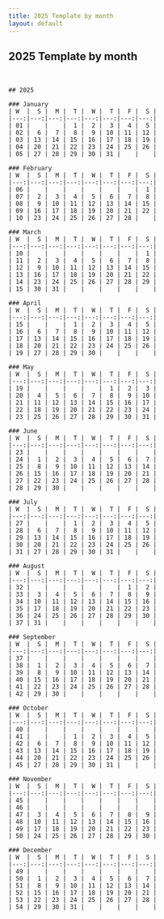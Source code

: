 ```yaml
---
title: 2025 Template by month
layout: default
---
```


## 2025 Template by month

<pre>
  <code>

## 2025

### January
| W  |  S |  M |  T |  W |  T |  F |  S |
|---:|---:|---:|---:|---:|---:|---:|---:|
| 01 |    |    |  1 |  2 |  3 |  4 |  5 |
| 02 |  6 |  7 |  8 |  9 | 10 | 11 | 12 |
| 03 | 13 | 14 | 15 | 16 | 17 | 18 | 19 |
| 04 | 20 | 21 | 22 | 23 | 24 | 25 | 26 |
| 05 | 27 | 28 | 29 | 30 | 31 |    |    |

### February
| W  |  S |  M |  T |  W |  T |  F |  S |
|---:|---:|---:|---:|---:|---:|---:|---:|
| 06 |    |    |    |    |    |    |  1 |
| 07 |  2 |  3 |  4 |  5 |  6 |  7 |  8 |
| 08 |  9 | 10 | 11 | 12 | 13 | 14 | 15 |
| 09 | 16 | 17 | 18 | 19 | 20 | 21 | 22 |
| 10 | 23 | 24 | 25 | 26 | 27 | 28 |    |

### March
| W  |  S |  M |  T |  W |  T |  F |  S |
|---:|---:|---:|---:|---:|---:|---:|---:|
| 10 |    |    |    |    |    |    |  1 |
| 11 |  2 |  3 |  4 |  5 |  6 |  7 |  8 |
| 12 |  9 | 10 | 11 | 12 | 13 | 14 | 15 |
| 13 | 16 | 17 | 18 | 19 | 20 | 21 | 22 |
| 14 | 23 | 24 | 25 | 26 | 27 | 28 | 29 |
| 15 | 30 | 31 |    |    |    |    |    |

### April
| W  |  S |  M |  T |  W |  T |  F |  S |
|---:|---:|---:|---:|---:|---:|---:|---:|
| 15 |    |    |  1 |  2 |  3 |  4 |  5 |
| 16 |  6 |  7 |  8 |  9 | 10 | 11 | 12 |
| 17 | 13 | 14 | 15 | 16 | 17 | 18 | 19 |
| 18 | 20 | 21 | 22 | 23 | 24 | 25 | 26 |
| 19 | 27 | 28 | 29 | 30 |    |    |    |

### May
| W  |  S |  M |  T |  W |  T |  F |  S |
|---:|---:|---:|---:|---:|---:|---:|---:|
| 19 |    |    |    |    |  1 |  2 |  3 |
| 20 |  4 |  5 |  6 |  7 |  8 |  9 | 10 |
| 21 | 11 | 12 | 13 | 14 | 15 | 16 | 17 |
| 22 | 18 | 19 | 20 | 21 | 22 | 23 | 24 |
| 23 | 25 | 26 | 27 | 28 | 29 | 30 | 31 |

### June
| W  |  S |  M |  T |  W |  T |  F |  S |
|---:|---:|---:|---:|---:|---:|---:|---:|
| 23 |    |    |    |    |    |    |    |
| 24 |  1 |  2 |  3 |  4 |  5 |  6 |  7 |
| 25 |  8 |  9 | 10 | 11 | 12 | 13 | 14 |
| 26 | 15 | 16 | 17 | 18 | 19 | 20 | 21 |
| 27 | 22 | 23 | 24 | 25 | 26 | 27 | 28 |
| 28 | 29 | 30 |    |    |    |    |    |

### July
| W  |  S |  M |  T |  W |  T |  F |  S |
|---:|---:|---:|---:|---:|---:|---:|---:|
| 27 |    |    |  1 |  2 |  3 |  4 |  5 |
| 28 |  6 |  7 |  8 |  9 | 10 | 11 | 12 |
| 29 | 13 | 14 | 15 | 16 | 17 | 18 | 19 |
| 30 | 20 | 21 | 22 | 23 | 24 | 25 | 26 |
| 31 | 27 | 28 | 29 | 30 | 31 |    |    |

### August
| W  |  S |  M |  T |  W |  T |  F |  S |
|---:|---:|---:|---:|---:|---:|---:|---:|
| 32 |    |    |    |    |    |  1 |  2 |
| 33 |  3 |  4 |  5 |  6 |  7 |  8 |  9 |
| 34 | 10 | 11 | 12 | 13 | 14 | 15 | 16 |
| 35 | 17 | 18 | 19 | 20 | 21 | 22 | 23 |
| 36 | 24 | 25 | 26 | 27 | 28 | 29 | 30 |
| 37 | 31 |    |    |    |    |    |    |

### September
| W  |  S |  M |  T |  W |  T |  F |  S |
|---:|---:|---:|---:|---:|---:|---:|---:|
| 37 |    |    |    |    |    |    |    |
| 38 |  1 |  2 |  3 |  4 |  5 |  6 |  7 |
| 39 |  8 |  9 | 10 | 11 | 12 | 13 | 14 |
| 40 | 15 | 16 | 17 | 18 | 19 | 20 | 21 |
| 41 | 22 | 23 | 24 | 25 | 26 | 27 | 28 |
| 42 | 29 | 30 |    |    |    |    |    |

### October
| W  |  S |  M |  T |  W |  T |  F |  S |
|---:|---:|---:|---:|---:|---:|---:|---:|
| 40 |    |    |    |    |    |    |    |
| 41 |    |    |  1 |  2 |  3 |  4 |  5 |
| 42 |  6 |  7 |  8 |  9 | 10 | 11 | 12 |
| 43 | 13 | 14 | 15 | 16 | 17 | 18 | 19 |
| 44 | 20 | 21 | 22 | 23 | 24 | 25 | 26 |
| 45 | 27 | 28 | 29 | 30 | 31 |    |    |

### November
| W  |  S |  M |  T |  W |  T |  F |  S |
|---:|---:|---:|---:|---:|---:|---:|---:|
| 45 |    |    |    |    |    |    |    |
| 46 |    |    |    |    |    |    |    |
| 47 |  3 |  4 |  5 |  6 |  7 |  8 |  9 |
| 48 | 10 | 11 | 12 | 13 | 14 | 15 | 16 |
| 49 | 17 | 18 | 19 | 20 | 21 | 22 | 23 |
| 50 | 24 | 25 | 26 | 27 | 28 | 29 | 30 |

### December
| W  |  S |  M |  T |  W |  T |  F |  S |
|---:|---:|---:|---:|---:|---:|---:|---:|
| 49 |    |    |    |    |    |    |    |
| 50 |  1 |  2 |  3 |  4 |  5 |  6 |  7 |
| 51 |  8 |  9 | 10 | 11 | 12 | 13 | 14 |
| 52 | 15 | 16 | 17 | 18 | 19 | 20 | 21 |
| 53 | 22 | 23 | 24 | 25 | 26 | 27 | 28 |
| 54 | 29 | 30 | 31 |    |    |    |    |
  </code>
</pre>
